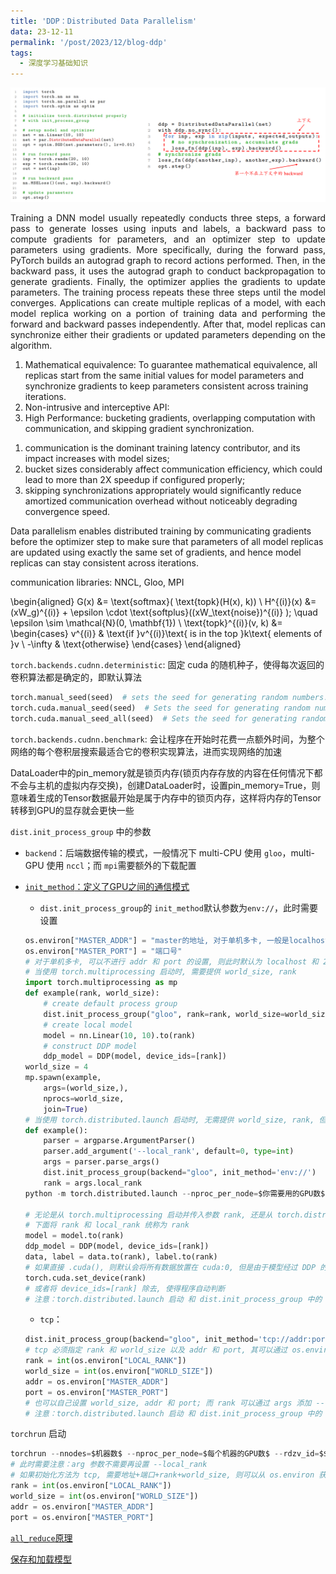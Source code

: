 ```yaml
---
title: 'DDP：Distributed Data Parallelism'
data: 23-12-11
permalink: '/post/2023/12/blog-ddp'
tags:
  - 深度学习基础知识
---
```


<p style="text-align:justify; text-justify:inter-ideograph;"></p>

![DDP_torch_1.5](/images/paper_torch_example.png)

<p style="text-align:justify; text-justify:inter-ideograph;">Training a DNN model usually repeatedly conducts three steps, 
a forward pass to generate losses using inputs and labels, 
a backward pass to compute gradients for parameters, and an optimizer step to update parameters using gradients. 
More specifically, during the forward pass, PyTorch builds an autograd graph to record actions performed. 
Then, in the backward pass, it uses the autograd graph to conduct backpropagation to generate gradients. 
Finally, the optimizer applies the gradients to update parameters. 
The training process repeats these three steps until the model converges.
Applications can create multiple replicas of a model, 
with each model replica working on a portion of training data and performing the forward and backward passes independently. 
After that, model replicas can synchronize either their gradients or updated parameters depending on the algorithm.
</p>

<ol><li>Mathematical equivalence: To guarantee mathematical equivalence, 
all replicas start from the same initial values for model parameters and synchronize gradients to keep parameters consistent across training iterations.</li>

<li>Non-intrusive and interceptive API: </li>

<li>High Performance: bucketing gradients, overlapping computation with communication, and skipping gradient synchronization. </li></ol>

1) communication is the dominant training latency contributor, and its impact increases with model sizes; 
2) bucket sizes considerably affect communication efficiency, which could lead to more than 2X speedup if configured properly;
3) skipping synchronizations appropriately would significantly reduce amortized communication overhead without noticeably degrading convergence speed.

Data parallelism enables distributed training by communicating gradients before the optimizer step to make sure that parameters of all model replicas are updated using exactly the same set of gradients, and hence model replicas can stay consistent across iterations.

communication libraries: NNCL, Gloo, MPI

\begin{aligned} 
G(x) &= \text{softmax}( \text{topk}(H(x), k)) \\
H^{(i)}(x) &= (xW_g)^{(i)} + \epsilon \cdot \text{softplus}((xW_\text{noise})^{(i)} ); \quad \epsilon \sim \mathcal{N}(0, \mathbf{1}) \\
\text{topk}^{(i)}(v, k) &= \begin{cases} v^{(i)} & \text{if }v^{(i)}\text{ is in the top }k\text{ elements of }v \\ -\infty & \text{otherwise} 
\end{cases} 
\end{aligned}


```torch.backends.cudnn.deterministic```: 固定 cuda 的随机种子，使得每次返回的卷积算法都是确定的，即默认算法

```python
torch.manual_seed(seed)  # sets the seed for generating random numbers.
torch.cuda.manual_seed(seed)  # Sets the seed for generating random numbers for the current GPU.
torch.cuda.manual_seed_all(seed)  # Sets the seed for generating random numbers on all GPUs.
```

```torch.backends.cudnn.benchmark```: 会让程序在开始时花费一点额外时间，为整个网络的每个卷积层搜索最适合它的卷积实现算法，进而实现网络的加速

DataLoader中的pin_memory就是锁页内存(锁页内存存放的内容在任何情况下都不会与主机的虚拟内存交换)，创建DataLoader时，设置pin_memory=True，则意味着生成的Tensor数据最开始是属于内存中的锁页内存，这样将内存的Tensor转移到GPU的显存就会更快一些

```dist.init_process_group``` 中的参数

- ```backend```：后端数据传输的模式，一般情况下 multi-CPU 使用 ```gloo```，multi-GPU 使用 ```nccl```；而 ```mpi```需要额外的下载配置

- [```init_method```：定义了GPU之间的通信模式](https://pytorch.org/docs/stable/distributed.html#tcp-initialization)
  
  - ```dist.init_process_group```的 ```init_method```默认参数为```env://```，此时需要设置
  
  ```python
  os.environ["MASTER_ADDR"] = "master的地址, 对于单机多卡, 一般是localhost; 而对于多机多卡, 一般是 master:0 的机器的地址"
  os.environ["MASTER_PORT"] = "端口号"
  # 对于单机多卡, 可以不进行 addr 和 port 的设置, 则此时默认为 localhost 和 29500
  # 当使用 torch.multiprocessing 启动时, 需要提供 world_size, rank
  import torch.multiprocessing as mp
  def example(rank, world_size):
      # create default process group
      dist.init_process_group("gloo", rank=rank, world_size=world_size)
      # create local model
      model = nn.Linear(10, 10).to(rank)
      # construct DDP model
      ddp_model = DDP(model, device_ids=[rank])
  world_size = 4
  mp.spawn(example,
      args=(world_size,),
      nprocs=world_size,
      join=True)
  # 当使用 torch.distributed.launch 启动时, 无需提供 world_size, rank, 但需要在命令行提供 --nproc_per_node, 同时需要指定额外参数 --local-rank(不需要自己传参)
  def example():
      parser = argparse.ArgumentParser()
      parser.add_argument('--local_rank', default=0, type=int)
      args = parser.parse_args()
      dist.init_process_group(backend="gloo", init_method='env://')
      rank = args.local_rank
  python -m torch.distributed.launch --nproc_per_node=$你需要用的GPU数$ yourfile.py
  
  # 无论是从 torch.multiprocessing 启动并传入参数 rank, 还是从 torch.distributed.launch 启动 传入 local_rank, 在模型和数据 forward 时都需要将其转移到上面：
  # 下面将 rank 和 local_rank 统称为 rank
  model = model.to(rank)
  ddp_model = DDP(model, device_ids=[rank])
  data, label = data.to(rank), label.to(rank)
  # 如果直接 .cuda(), 则默认会将所有数据放置在 cuda:0, 但是由于模型经过 DDP 的包装并加上device_ids=[rank]后, 复制到了各个GPU上, 这时进行 model(data.cuda()) 会报错数据与模型参数不在同一个 device 上; 如果要使用 .cuda(), 则需要在开始时设置：
  torch.cuda.set_device(rank)
  # 或者将 device_ids=[rank] 除去, 使得程序自动判断
  # 注意：torch.distributed.launch 启动 和 dist.init_process_group 中的 world_size 设置不要和 --nproc_per_node 一起/或者不能不一致, 否则会卡住; 同时, 不能只设置 world_size 而不设置 rank 和 不加 --nproc_per_node, 也会导致卡住
  ```
  - ```tcp```：
  
  ```python
  dist.init_process_group(backend="gloo", init_method='tcp://addr:port', rank=rank, world_size=world_size)
  # tcp 必须指定 rank 和 world_size 以及 addr 和 port, 其可以通过 os.environ 获得：
  rank = int(os.environ["LOCAL_RANK"])
  world_size = int(os.environ["WORLD_SIZE"])
  addr = os.environ["MASTER_ADDR"]
  port = os.environ["MASTER_PORT"]
  # 也可以自己设置 world_size, addr 和 port; 而 rank 可以通过 args 添加 --local_rank 使得程序自动输入, 并通过 args.local_rank 获得
  # 注意：torch.distributed.launch 启动 和 dist.init_process_group 中的 world_size 设置不要和 --nproc_per_node 一起/或者不能不一致, 否则会卡住; 所以可以自己设置 world_size 而不传入参数 --nproc_per_node
  ```

```torchrun``` 启动

```python
torchrun --nnodes=$机器数$ --nproc_per_node=$每个机器的GPU数$ --rdzv_id=$$ --rdzv_backend=c10d --rdzv_endpoint=$MASTER_ADDR:MASTER_PORT$ yourfile.py
# 此时需要注意：arg 参数不需要再设置 --local_rank
# 如果初始化方法为 tcp, 需要地址+端口+rank+world_size, 则可以从 os.environ 获取
rank = int(os.environ["LOCAL_RANK"])
world_size = int(os.environ["WORLD_SIZE"])
addr = os.environ["MASTER_ADDR"]
port = os.environ["MASTER_PORT"]
```

[```all_reduce```原理](https://tech.preferred.jp/en/blog/technologies-behind-distributed-deep-learning-allreduce/)

[保存和加载模型](https://pytorch.org/tutorials/beginner/saving_loading_models.html)